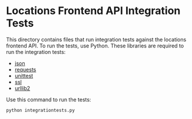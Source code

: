 # Locations Frontend API Integration Tests

This directory contains files that run integration tests against the locations frontend API. To run the tests, use Python. These libraries are required to run the integration tests:

* [json](https://docs.python.org/2/library/json.html)
* [requests](http://docs.python-requests.org/en/master/)
* [unittest](https://docs.python.org/2/library/unittest.html)
* [ssl](https://pypi.python.org/pypi/ssl/)
* [urllib2](https://docs.python.org/2/library/urllib2.html)

Use this command to run the tests:

	python integrationtests.py